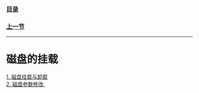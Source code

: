 ### [目录](https://github.com/Letitmiss/Linux-learning/blob/master/README.md)
### [上一节 ]()
------
# 磁盘的挂载
[1. 磁盘挂载与卸载 ](#磁盘挂载与卸载)   
[2. 磁盘参数修改 ](#磁盘参数修改)  
 

